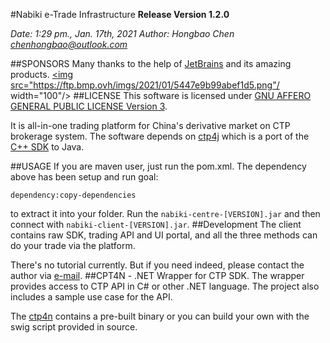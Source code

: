 #Nabiki e-Trade Infrastructure
**Release Version 1.2.0**

*Date:   1:29 pm., Jan. 17th, 2021
Author: Hongbao Chen <chenhongbao@outlook.com>*

##SPONSORS
Many thanks to the help of [JetBrains](https://www.jetbrains.com/) and its amazing products.
<a href="https://www.jetbrains.com/?from=nabiki">
<img src="https://ftp.bmp.ovh/imgs/2021/01/5447e9b99abef1d5.png"/ width="100"/>
</a>
##LICENSE
This software is licensed under [GNU AFFERO GENERAL PUBLIC LICENSE Version 3](https://www.gnu.org/licenses/agpl-3.0.en.html).

It is all-in-one trading platform for China's derivative market on CTP brokerage system. The software depends on [ctp4j](https://github.com/chenhongbao/ctp4j) which is a port of the [C++ SDK](http://www.sfit.com.cn/) to Java.

##USAGE
If you are maven user, just run the pom.xml. The dependency above has been setup and run goal:
```
dependency:copy-dependencies
```
to extract it into your folder. Run the ```nabiki-centre-[VERSION].jar``` and then connect with ```nabiki-client-[VERSION].jar```.
##Development
The client contains raw SDK, trading API and UI portal, and all the three methods can do your trade via the platform.

There's no tutorial currently. But if you need indeed, please contact the author via [e-mail](chenhongbao@outlook.com).
##CPT4N - .NET Wrapper for CTP SDK.
The wrapper provides access to CTP API in C# or other .NET language. The project also includes a sample use case for the API.

The [ctp4n](https://github.com/chenhongbao/ctp4n) contains a pre-built binary or you can build your own with the swig script
provided in source.

